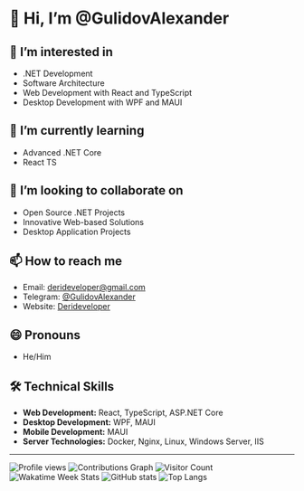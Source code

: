 # 👋 Hi, I’m @GulidovAlexander

## 👀 I’m interested in
- .NET Development
- Software Architecture
- Web Development with React and TypeScript
- Desktop Development with WPF and MAUI

## 🌱 I’m currently learning
- Advanced .NET Core
- React TS

## 💞️ I’m looking to collaborate on
- Open Source .NET Projects
- Innovative Web-based Solutions
- Desktop Application Projects

## 📫 How to reach me
- Email: [derideveloper@gmail.com](mailto:derideveloper@gmail.com)
- Telegram: [@GulidovAlexander](https://t.me/GulidovAlexander)
- Website: [Derideveloper](http://derideveloper.ru)

## 😄 Pronouns
- He/Him
  
<!---
## ⚡ Fun fact
- I have a collection of vintage computer keyboards.
--->

## 🛠️ Technical Skills
- **Web Development:** React, TypeScript, ASP.NET Core
- **Desktop Development:** WPF, MAUI
- **Mobile Development:** MAUI
- **Server Technologies:** Docker, Nginx, Linux, Windows Server, IIS

---

![Profile views](https://komarev.com/ghpvc/?username=GulidovAlexander&style=flat-square)
![Contributions Graph](https://activity-graph.herokuapp.com/graph?username=GulidovAlexander&theme=react-dark)
![Visitor Count](https://profile-counter.glitch.me/{GulidovAlexander}/count.svg)
![Wakatime Week Stats](https://github-readme-stats.vercel.app/api/wakatime?username=GulidovAlexander)
![GitHub stats](https://github-readme-stats.vercel.app/api?username=GulidovAlexander&show_icons=true&theme=radical)
![Top Langs](https://github-readme-stats.vercel.app/api/top-langs/?username=GulidovAlexander&layout=compact)

<!---
GulidovAlexander/GulidovAlexander is a ✨ special ✨ repository because its `README.md` (this file) appears on your GitHub profile.
You can click the Preview link to take a look at your changes.
--->
